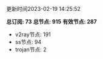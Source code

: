 更新时间2023-02-19 14:25:52

**总订阅: 73**
**总节点: 915**
**有效节点: 287**
- v2ray节点: 191
- ss节点: 94
- trojan节点: 2

